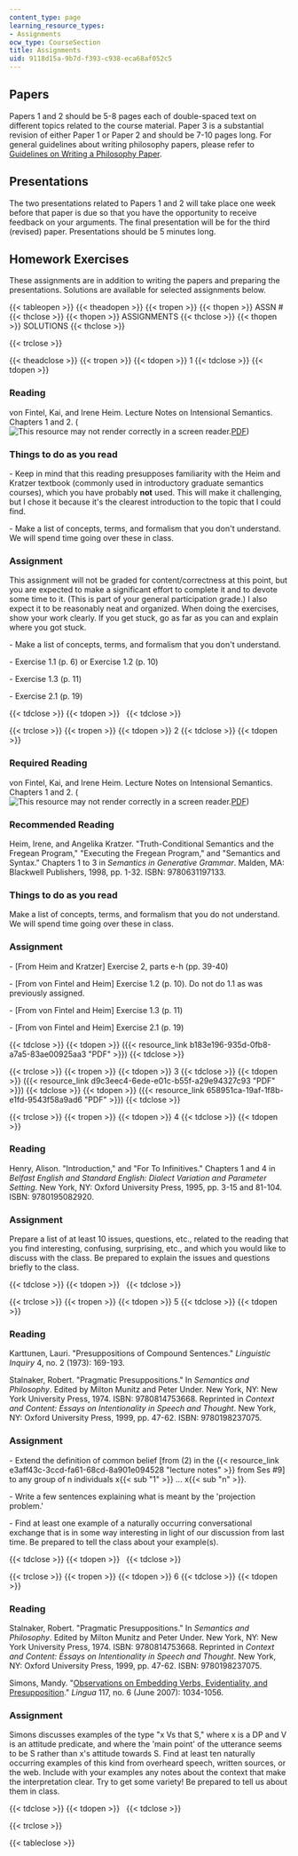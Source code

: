 ```yaml
---
content_type: page
learning_resource_types:
- Assignments
ocw_type: CourseSection
title: Assignments
uid: 9118d15a-9b7d-f393-c938-eca68af052c5
---
```


Papers
------

Papers 1 and 2 should be 5-8 pages each of double-spaced text on different topics related to the course material. Paper 3 is a substantial revision of either Paper 1 or Paper 2 and should be 7-10 pages long. For general guidelines about writing philosophy papers, please refer to [Guidelines on Writing a Philosophy Paper](http://www.jimpryor.net/teaching/guidelines/writing.html).

Presentations
-------------

The two presentations related to Papers 1 and 2 will take place one week before that paper is due so that you have the opportunity to receive feedback on your arguments. The final presentation will be for the third (revised) paper. Presentations should be 5 minutes long.

Homework Exercises
------------------

These assignments are in addition to writing the papers and preparing the presentations. Solutions are available for selected assignments below.

{{< tableopen >}}
{{< theadopen >}}
{{< tropen >}}
{{< thopen >}}
ASSN #
{{< thclose >}}
{{< thopen >}}
ASSIGNMENTS
{{< thclose >}}
{{< thopen >}}
SOLUTIONS
{{< thclose >}}

{{< trclose >}}

{{< theadclose >}}
{{< tropen >}}
{{< tdopen >}}
1
{{< tdclose >}}
{{< tdopen >}}


### Reading

von Fintel, Kai, and Irene Heim. Lecture Notes on Intensional Semantics. Chapters 1 and 2. (![This resource may not render correctly in a screen reader.](/images/inacessible.gif)[PDF](http://mit.edu/fintel/fintel-heim-intensional.pdf))

### Things to do as you read

\- Keep in mind that this reading presupposes familiarity with the Heim and Kratzer textbook (commonly used in introductory graduate semantics courses), which you have probably **not** used. This will make it challenging, but I chose it because it's the clearest introduction to the topic that I could find.

\- Make a list of concepts, terms, and formalism that you don't understand. We will spend time going over these in class.

### Assignment

This assignment will not be graded for content/correctness at this point, but you are expected to make a significant effort to complete it and to devote some time to it. (This is part of your general participation grade.) I also expect it to be reasonably neat and organized. When doing the exercises, show your work clearly. If you get stuck, go as far as you can and explain where you got stuck.

\- Make a list of concepts, terms, and formalism that you don't understand.

\- Exercise 1.1 (p. 6) or Exercise 1.2 (p. 10)

\- Exercise 1.3 (p. 11)

\- Exercise 2.1 (p. 19)


{{< tdclose >}}
{{< tdopen >}}
 
{{< tdclose >}}

{{< trclose >}}
{{< tropen >}}
{{< tdopen >}}
2
{{< tdclose >}}
{{< tdopen >}}


### Required Reading

von Fintel, Kai, and Irene Heim. Lecture Notes on Intensional Semantics. Chapters 1 and 2. (![This resource may not render correctly in a screen reader.](/images/inacessible.gif)[PDF](http://mit.edu/fintel/fintel-heim-intensional.pdf))

### Recommended Reading

Heim, Irene, and Angelika Kratzer. "Truth-Conditional Semantics and the Fregean Program," "Executing the Fregean Program," and "Semantics and Syntax." Chapters 1 to 3 in _Semantics in Generative Grammar_. Malden, MA: Blackwell Publishers, 1998, pp. 1-32. ISBN: 9780631197133.

### Things to do as you read

Make a list of concepts, terms, and formalism that you do not understand. We will spend time going over these in class.

### Assignment

\- \[From Heim and Kratzer\] Exercise 2, parts e-h (pp. 39-40)

\- \[From von Fintel and Heim\] Exercise 1.2 (p. 10). Do not do 1.1 as was previously assigned.

\- \[From von Fintel and Heim\] Exercise 1.3 (p. 11)

\- \[From von Fintel and Heim\] Exercise 2.1 (p. 19)


{{< tdclose >}}
{{< tdopen >}}
({{< resource_link b183e196-935d-0fb8-a7a5-83ae00925aa3 "PDF" >}})
{{< tdclose >}}

{{< trclose >}}
{{< tropen >}}
{{< tdopen >}}
3
{{< tdclose >}}
{{< tdopen >}}
({{< resource_link d9c3eec4-6ede-e01c-b55f-a29e94327c93 "PDF" >}})
{{< tdclose >}}
{{< tdopen >}}
({{< resource_link 658951ca-19af-1f8b-e1fd-9543f58a9ad6 "PDF" >}})
{{< tdclose >}}

{{< trclose >}}
{{< tropen >}}
{{< tdopen >}}
4
{{< tdclose >}}
{{< tdopen >}}


### Reading

Henry, Alison. "Introduction," and "For To Infinitives." Chapters 1 and 4 in _Belfast English and Standard English: Dialect Variation and Parameter Setting_. New York, NY: Oxford University Press, 1995, pp. 3-15 and 81-104. ISBN: 9780195082920.

### Assignment

Prepare a list of at least 10 issues, questions, etc., related to the reading that you find interesting, confusing, surprising, etc., and which you would like to discuss with the class. Be prepared to explain the issues and questions briefly to the class.


{{< tdclose >}}
{{< tdopen >}}
 
{{< tdclose >}}

{{< trclose >}}
{{< tropen >}}
{{< tdopen >}}
5
{{< tdclose >}}
{{< tdopen >}}


### Reading

Karttunen, Lauri. "Presuppositions of Compound Sentences." _Linguistic Inquiry_ 4, no. 2 (1973): 169-193.

Stalnaker, Robert. "Pragmatic Presuppositions." In _Semantics and Philosophy_. Edited by Milton Munitz and Peter Under. New York, NY: New York University Press, 1974. ISBN: 9780814753668. Reprinted in _Context and Content: Essays on Intentionality in Speech and Thought_. New York, NY: Oxford University Press, 1999, pp. 47-62. ISBN: 9780198237075.

### Assignment

\- Extend the definition of common belief \[from (2) in the {{< resource_link e3aff43c-3ccd-fa61-68cd-8a901e094528 "lecture notes" >}} from Ses #9\] to any group of n individuals x{{< sub "1" >}} … x{{< sub "n" >}}.

\- Write a few sentences explaining what is meant by the 'projection problem.'

\- Find at least one example of a naturally occurring conversational exchange that is in some way interesting in light of our discussion from last time. Be prepared to tell the class about your example(s).


{{< tdclose >}}
{{< tdopen >}}
 
{{< tdclose >}}

{{< trclose >}}
{{< tropen >}}
{{< tdopen >}}
6
{{< tdclose >}}
{{< tdopen >}}


### Reading

Stalnaker, Robert. "Pragmatic Presuppositions." In _Semantics and Philosophy_. Edited by Milton Munitz and Peter Under. New York, NY: New York University Press, 1974. ISBN: 9780814753668. Reprinted in _Context and Content: Essays on Intentionality in Speech and Thought_. New York, NY: Oxford University Press, 1999, pp. 47-62. ISBN: 9780198237075.

Simons, Mandy. "[Observations on Embedding Verbs, Evidentiality, and Presupposition](http://dx.doi.org/10.1016/j.lingua.2006.05.006)." _Lingua_ 117, no. 6 (June 2007): 1034-1056.

### Assignment

Simons discusses examples of the type "x Vs that S," where x is a DP and V is an attitude predicate, and where the 'main point' of the utterance seems to be S rather than x's attitude towards S. Find at least ten naturally occurring examples of this kind from overheard speech, written sources, or the web. Include with your examples any notes about the context that make the interpretation clear. Try to get some variety! Be prepared to tell us about them in class.


{{< tdclose >}}
{{< tdopen >}}
 
{{< tdclose >}}

{{< trclose >}}

{{< tableclose >}}